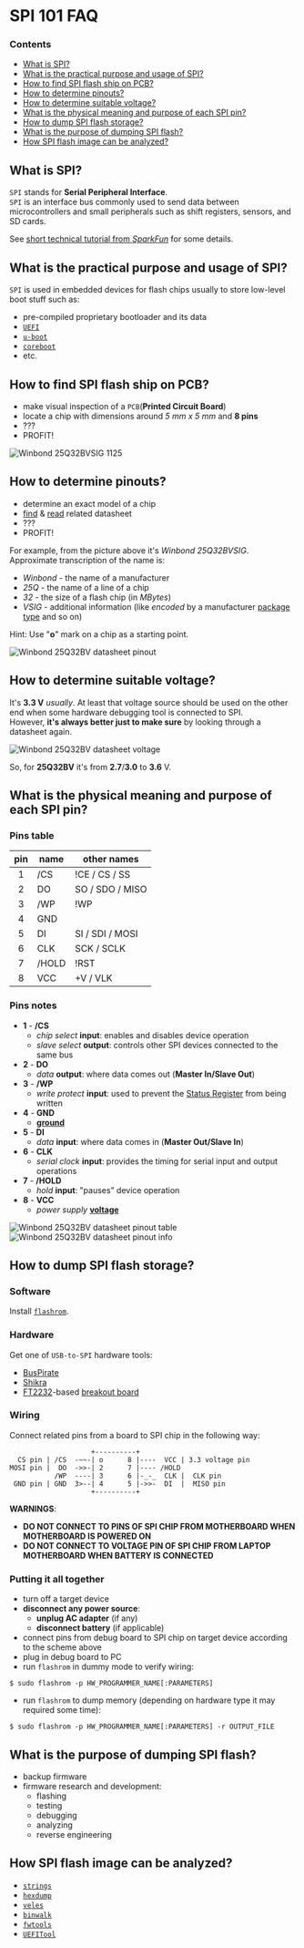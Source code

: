 

# SPI 101 FAQ


### Contents

 * [What is SPI?](#what-is-spi)
 * [What is the practical purpose and usage of SPI?](#what-is-the-practical-purpose-and-usage-of-spi)
 * [How to find SPI flash ship on PCB?](#how-to-find-spi-flash-ship-on-pcb)
 * [How to determine pinouts?](#how-to-determine-pinouts)
 * [How to determine suitable voltage?](#how-to-determine-suitable-voltage)
 * [What is the physical meaning and purpose of each SPI pin?](#what-is-the-physical-meaning-and-purpose-of-each-spi-pin)
 * [How to dump SPI flash storage?](#how-to-dump-spi-flash-storage)
 * [What is the purpose of dumping SPI flash?](#what-is-the-purpose-of-dumping-spi-flash)
 * [How SPI flash image can be analyzed?](#how-spi-flash-image-can-be-analyzed)





## What is SPI?

`SPI` stands for **Serial Peripheral Interface**.  
`SPI` is an interface bus commonly used to send data between microcontrollers and small peripherals such as shift registers, sensors, and SD cards.  

See [short technical tutorial from _SparkFun_](https://learn.sparkfun.com/tutorials/serial-peripheral-interface-spi) for some details.  




## What is the practical purpose and usage of SPI?

`SPI` is used in embedded devices for flash chips usually to store low-level boot stuff such as:
 - pre-compiled proprietary bootloader and its data
 - [`UEFI`](https://www.uefi.org)
 - [`u-boot`](https://www.denx.de/wiki/U-Boot)
 - [`coreboot`](https://coreboot.org/)
 - etc.  




## How to find SPI flash ship on PCB?

 - make visual inspection of a `PCB`(**Printed Circuit Board**)
 - locate a chip with dimensions around *5 mm x 5 mm* and **8 pins**
 - ???
 - PROFIT!

![Winbond 25Q32BVSIG 1125](../master/resources/spi_flash.png)  




## How to determine pinouts?

 - determine an exact model of a chip
 - [find](https://duckduckgo.com/?q=winbond+"w25q32bvsig"+datasheet) &
 [read](https://www.winbond.com/resource-files/w25q32bv_revi_100413_wo_automotive.pdf) related datasheet
 - ???
 - PROFIT!

For example, from the picture above it's _Winbond 25Q32BVSIG_.  
Approximate transcription of the name is:
 - _Winbond_ - the name of a manufacturer
 - _25Q_ - the name of a line of a chip
 - _32_ - the size of a flash chip (in _MBytes_)
 - _VSIG_ - additional information (like _encoded_ by a manufacturer
 [package type](https://en.wikipedia.org/wiki/List_of_integrated_circuit_packaging_types) and so on)

Hint: Use "**o**" mark on a chip as a starting point.

![Winbond 25Q32BV datasheet pinout](../master/resources/w25q32bv_datasheet_pinout.png)  




## How to determine suitable voltage?

It's **3.3 V** _usually_. At least that voltage source should be used on the other end when some hardware debugging tool is connected to SPI.  
However, **it's always better just to make sure** by looking through a datasheet again.  

![Winbond 25Q32BV datasheet voltage](../master/resources/w25q32bv_datasheet_voltage.png)  

So, for **25Q32BV** it's from **2.7**/**3.0** to **3.6** V.  




## What is the physical meaning and purpose of each SPI pin?


### Pins table

| pin |  name  |      other names     |
|:---:|--------|----------------------|
|  1  |   /CS  |  !CE  /  CS  / SS    |
|  2  |    DO  |   SO  /  SDO / MISO  |
|  3  |   /WP  |  !WP                 |
|  4  |   GND  |                      |
|  5  |    DI  |   SI  /  SDI / MOSI  |
|  6  |   CLK  |  SCK  / SCLK         |
|  7  | /HOLD  | !RST                 |
|  8  |   VCC  |    +V / VLK          |


### Pins notes

 - **1** - **/CS**
    - _chip select_ **input**: enables and disables device operation
    - _slave select_ **output**: controls other SPI devices connected to the same bus
 - **2** - **DO**
    - _data_ **output**: where data comes out (**Master In/Slave Out**)
 - **3** - **/WP**
    - _write protect_ **input**: used to prevent the
 [Status Register](http://www.avrbeginners.net/architecture/spi/spi.html#spsr) from being written
 - **4** - **GND**
    - [**ground**](https://en.wikipedia.org/wiki/Ground_(electricity)#Electronics)
 - **5** - **DI**
    - _data_ **input**: where data comes in (**Master Out/Slave In**)
 - **6** - **CLK**
    - _serial clock_ **input**: provides the timing for serial input and output operations
 - **7** - **/HOLD**
    - _hold_ **input**: "pauses" device operation
 - **8** - **VCC**
    - _power supply_ [**voltage**](https://en.wikipedia.org/wiki/Voltage)

![Winbond 25Q32BV datasheet pinout table](../master/resources/w25q32bv_datasheet_pinout_table.png)  
![Winbond 25Q32BV datasheet pinout info](../master/resources/w25q32bv_datasheet_pinout_info.png)  




## How to dump SPI flash storage?


### Software

Install [`flashrom`](https://www.flashrom.org/Flashrom).


### Hardware

Get one of `USB-to-SPI` hardware tools:
 * [BusPirate](http://dangerousprototypes.com/docs/Bus_Pirate_v3.6)
 * [Shikra](https://int3.cc/products/the-shikra)
 * [FT2232](https://www.ftdichip.com/Products/ICs/FT2232H.html)-based [breakout board](http://dangerousprototypes.com/docs/FT2232_breakout_board)


### Wiring

Connect related pins from a board to SPI chip in the following way:
```
                    +----------+
  CS pin | /CS  -~~-| o      8 |----  VCC | 3.3 voltage pin
MOSI pin |  DO  ->>-| 2      7 |---- /HOLD
           /WP  ----| 3      6 |-_-_  CLK |  CLK pin
 GND pin | GND  3>--| 4      5 |->>-  DI  |  MISO pin
                    +----------+
```

**WARNINGS**:
 - **DO NOT CONNECT TO PINS OF SPI CHIP FROM MOTHERBOARD WHEN MOTHERBOARD IS POWERED ON**
 - **DO NOT CONNECT TO VOLTAGE PIN OF SPI CHIP FROM LAPTOP MOTHERBOARD WHEN BATTERY IS CONNECTED**


### Putting it all together

 - turn off a target device
 - **disconnect any power source**:
    - **unplug AC adapter** (if any)
    - **disconnect battery** (if applicable)
 - connect pins from debug board to SPI chip on target device according to the scheme above
 - plug in debug board to PC
 - run `flashrom` in dummy mode to verify wiring:
```
$ sudo flashrom -p HW_PROGRAMMER_NAME[:PARAMETERS]
```
 - run `flashrom` to dump memory (depending on hardware type it may required some time):
```
$ sudo flashrom -p HW_PROGRAMMER_NAME[:PARAMETERS] -r OUTPUT_FILE
```




## What is the purpose of dumping SPI flash?

 - backup firmware
 - firmware research and development:
    - flashing
    - testing
    - debugging
    - analyzing
    - reverse engineering




## How SPI flash image can be analyzed?

 - [`strings`](http://man7.org/linux/man-pages/man1/strings.1.html)
 - [`hexdump`](http://man7.org/linux/man-pages/man1/hexdump.1.html)
 - [`veles`](https://github.com/codilime/veles)
 - [`binwalk`](https://github.com/ReFirmLabs/binwalk)
 - [`fwtools`](https://github.com/flammit/fwtools)
 - [`UEFITool`](https://github.com/LongSoft/UEFITool)




